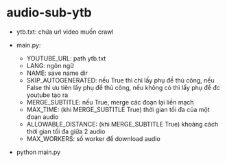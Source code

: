 # audio-sub-ytb

- ytb.txt: chứa url video muốn crawl

- main.py:
  + YOUTUBE_URL: path ytb.txt
  + LANG: ngôn ngữ
  + NAME: save name dir
  + SKIP_AUTOGENERATED: nếu True thì chỉ lấy phụ đề thủ công, nếu False thì ưu tiên lấy phụ đề thủ công, nếu không có thì lấy phụ đề đc youtube tạo ra
  + MERGE_SUBTITLE: nếu True, merge các đoạn lại liền mạch
  + MAX_TIME: (khi MERGE_SUBTITLE True) thời gian tối đa của một đoạn audio
  + ALLOWABLE_DISTANCE: (khi MERGE_SUBTITLE True) khoảng cách thời gian tối đa giữa 2 audio
  + MAX_WORKERS: số worker để download audio

- python main.py
